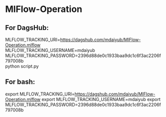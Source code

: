 # MlFlow-Operation

## For DagsHub:
MLFLOW_TRACKING_URI=https://dagshub.com/mdaiyub/MlFlow-Operation.mlflow \
MLFLOW_TRACKING_USERNAME=mdaiyub \
MLFLOW_TRACKING_PASSWORD=2396d88de0c1933baa9dc1c6f3ac2206f797008b \
python script.py

## For bash:

export MLFLOW_TRACKING_URI=https://dagshub.com/mdaiyub/MlFlow-Operation.mlflow
export MLFLOW_TRACKING_USERNAME=mdaiyub
export MLFLOW_TRACKING_PASSWORD=2396d88de0c1933baa9dc1c6f3ac2206f797008b


